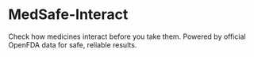# MedSafe-Interact
Check how medicines interact before you take them. Powered by official OpenFDA data for safe, reliable results.
